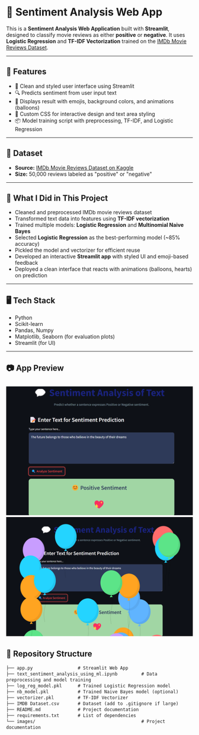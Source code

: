 # 💬 Sentiment Analysis Web App

This is a **Sentiment Analysis Web Application** built with **Streamlit**, designed to classify movie reviews as either **positive** or **negative**. It uses **Logistic Regression** and **TF-IDF Vectorization** trained on the [IMDb Movie Reviews Dataset](https://www.kaggle.com/datasets/lakshmi25npathi/imdb-dataset-of-50k-movie-reviews).

---

## 🚀 Features

- 📝 Clean and styled user interface using Streamlit
- 🔍 Predicts sentiment from user input text
- 🎈 Displays result with emojis, background colors, and animations (balloons)
- 💖 Custom CSS for interactive design and text area styling
- 📦 Model training script with preprocessing, TF-IDF, and Logistic Regression

---

## 📁 Dataset

- **Source:** [IMDb Movie Reviews Dataset on Kaggle](https://www.kaggle.com/datasets/lakshmi25npathi/imdb-dataset-of-50k-movie-reviews)
- **Size:** 50,000 reviews labeled as "positive" or "negative"

---


## 🚀 What I Did in This Project

- Cleaned and preprocessed IMDb movie reviews dataset
- Transformed text data into features using **TF-IDF vectorization**
- Trained multiple models: **Logistic Regression** and **Multinomial Naive Bayes**
- Selected **Logistic Regression** as the best-performing model (~85% accuracy)
- Pickled the model and vectorizer for efficient reuse
- Developed an interactive **Streamlit app** with styled UI and emoji-based feedback
- Deployed a clean interface that reacts with animations (balloons, hearts) on prediction

---

## 🖥️ Tech Stack

- Python
- Scikit-learn
- Pandas, Numpy
- Matplotlib, Seaborn (for evaluation plots)
- Streamlit (for UI)

---  
## 📷 App Preview
![App Screenshot](output1.png)
![App Screenshot](output2.png)
---

## 📁 Repository Structure
```
├── app.py                 # Streamlit Web App
├── text_sentiment_analysis_using_ml.ipynb         # Data preprocessing and model training
├── log_reg_model.pkl      # Trained Logistic Regression model
├── nb_model.pkl           # Trained Naive Bayes model (optional)
├── vectorizer.pkl         # TF-IDF Vectorizer
├── IMDB Dataset.csv       # Dataset (add to .gitignore if large)
├── README.md              # Project documentation
├── requirements.txt       # List of dependencies
└── images/                                        # Project documentation
```



